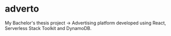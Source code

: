 # adverto

My Bachelor's thesis project -> Advertising platform developed using React, Serverless Stack Toolkit and DynamoDB.
